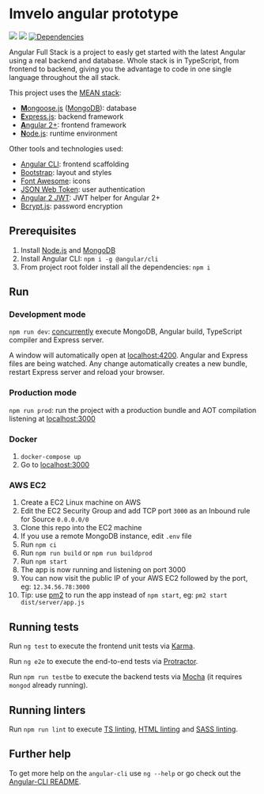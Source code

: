 # Imvelo angular prototype 
[![](https://github.com/Hiristic/Imvelo_angular/workflows/Build/badge.svg)](https://github.com/Hiristic/Imvelo_angular/actions?query=workflow%3ABuild) [![](https://github.com/Hiristic/Imvelo_angular/workflows/Tests/badge.svg)](https://github.com/Hiristic/Imvelo_angular/actions?query=workflow%3ATests) [![Dependencies](https://david-dm.org/Hiristic/Imvelo_angular.svg)](https://david-dm.org/Hiristic/Imvelo_angular) 

Angular Full Stack is a project to easly get started with the latest Angular using a real backend and database. Whole stack is in TypeScript, from frontend to backend, giving you the advantage to code in one single language throughout the all stack.

This project uses the [MEAN stack](https://en.wikipedia.org/wiki/MEAN_(software_bundle)):
* [**M**ongoose.js](http://www.mongoosejs.com) ([MongoDB](https://www.mongodb.com)): database
* [**E**xpress.js](http://expressjs.com): backend framework
* [**A**ngular 2+](https://angular.io): frontend framework
* [**N**ode.js](https://nodejs.org): runtime environment

Other tools and technologies used:
* [Angular CLI](https://cli.angular.io): frontend scaffolding
* [Bootstrap](http://www.getbootstrap.com): layout and styles
* [Font Awesome](http://fontawesome.com): icons
* [JSON Web Token](https://jwt.io): user authentication
* [Angular 2 JWT](https://github.com/auth0/angular2-jwt): JWT helper for Angular 2+
* [Bcrypt.js](https://github.com/dcodeIO/bcrypt.js): password encryption

## Prerequisites
1. Install [Node.js](https://nodejs.org) and [MongoDB](https://www.mongodb.com)
2. Install Angular CLI: `npm i -g @angular/cli`
3. From project root folder install all the dependencies: `npm i`

## Run
### Development mode
`npm run dev`: [concurrently](https://github.com/kimmobrunfeldt/concurrently) execute MongoDB, Angular build, TypeScript compiler and Express server.

A window will automatically open at [localhost:4200](http://localhost:4200). Angular and Express files are being watched. Any change automatically creates a new bundle, restart Express server and reload your browser.

### Production mode
`npm run prod`: run the project with a production bundle and AOT compilation listening at [localhost:3000](http://localhost:3000) 

### Docker
1. `docker-compose up`
2. Go to [localhost:3000](http://localhost:3000)

### AWS EC2
1. Create a EC2 Linux machine on AWS
2. Edit the EC2 Security Group and add TCP port `3000` as an Inbound rule for Source `0.0.0.0/0`
3. Clone this repo into the EC2 machine
4. If you use a remote MongoDB instance, edit `.env` file
5. Run `npm ci`
6. Run `npm run build` or `npm run buildprod`
7. Run `npm start`
8. The app is now running and listening on port 3000
9. You can now visit the public IP of your AWS EC2 followed by the port, eg: `12.34.56.78:3000`
10. Tip: use [pm2](https://pm2.keymetrics.io/) to run the app instead of `npm start`, eg: `pm2 start dist/server/app.js`


## Running tests
Run `ng test` to execute the frontend unit tests via [Karma](https://karma-runner.github.io).

Run `ng e2e` to execute the end-to-end tests via [Protractor](http://www.protractortest.org/).

Run `npm run testbe` to execute the backend tests via [Mocha](https://mochajs.org/) (it requires `mongod` already running).

## Running linters
Run `npm run lint` to execute [TS linting](https://github.com/palantir/tslint), [HTML linting](https://github.com/htmlhint/HTMLHint) and [SASS linting](https://github.com/sasstools/sass-lint).

## Further help
To get more help on the `angular-cli` use `ng --help` or go check out the [Angular-CLI README](https://github.com/angular/angular-cli/blob/master/README.md).
